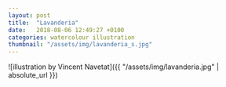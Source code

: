 ```yaml
---
layout: post
title:  "Lavanderia"
date:   2018-08-06 12:49:27 +0100
categories: watercolour illustration
thumbnail: "/assets/img/lavanderia_s.jpg"
---
```

![illustration by Vincent Navetat]({{ "/assets/img/lavanderia.jpg" | absolute_url }})
